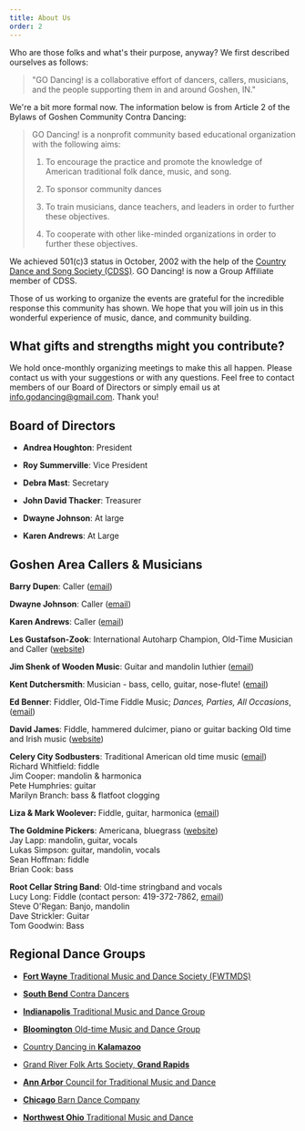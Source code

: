 ```yaml
---
title: About Us
order: 2
---
```


Who are those folks and what's their purpose, anyway? We first described ourselves as follows:

> "GO Dancing! is a collaborative effort of dancers, callers, musicians, and the people supporting them in and around Goshen, IN."

We're a bit more formal now. The information below is from Article 2 of the Bylaws of Goshen Community Contra Dancing:

> GO Dancing! is a nonprofit community based educational organization with the following aims:
>
> 1. To encourage the practice and promote the knowledge of American traditional folk dance, music, and song.
>
> 2. To sponsor community dances
>
> 3. To train musicians, dance teachers, and leaders in order to further these objectives.
>
> 4. To cooperate with other like-minded organizations in order to further these objectives.

We achieved 501(c)3 status in October, 2002 with the help of the [Country Dance and Song Society (CDSS)](http://www.cdss.org/). GO Dancing! is now a Group Affiliate member of CDSS.

Those of us working to organize the events are grateful for the incredible response this community has shown. We hope that you will join us in this wonderful experience of music, dance, and community building.

## What gifts and strengths might you contribute?

We hold once-monthly organizing meetings to make this all happen. Please contact us with your suggestions or with any questions. Feel free to contact members of our Board of Directors or simply email us at [info.godancing@gmail.com](mailto:info.godancing@gmail.com). Thank you!

## Board of Directors

* **Andrea Houghton**: President

* **Roy Summerville**:  Vice President 

* **Debra Mast**:  Secretary

* **John David Thacker**: Treasurer

* **Dwayne Johnson**: At large 

* **Karen Andrews**: At Large 

## Goshen Area Callers & Musicians

**Barry Dupen**: Caller ([email](mailto:barry.dupen@gmail.com))

**Dwayne Johnson**: Caller ([email](mailto:dwayne.johnson09@gmail.com))

**Karen Andrews**: Caller ([email](mailto:kacog49@verizon.net))

**Les Gustafson-Zook**: International Autoharp Champion, Old-Time Musician and Caller ([website](http://gustafsonzook.com/))

**Jim Shenk of Wooden Music**: Guitar and mandolin luthier ([email](mailto:jim.woodenmusic@gmail.com))

**Kent Dutchersmith**: Musician - bass, cello, guitar, nose-flute! ([email](mailto:dutchersmith@verizon.net))

**Ed Benner**: Fiddler, Old-Time Fiddle Music; *Dances, Parties, All Occasions*, ([email](mailto:ebennr@earthlink.net))

**David James**: Fiddle, hammered dulcimer, piano or guitar backing Old time and Irish music ([website](http://www.tiompanalley.com/index.htm))

**Celery City Sodbusters**: Traditional American old time music ([email](mlbranch@yahoo.com))<br>
Richard Whitfield: fiddle<br>
Jim Cooper: mandolin & harmonica<br>
Pete Humphries: guitar<br>
Marilyn Branch: bass & flatfoot clogging<br>

**Liza & Mark Woolever:** Fiddle, guitar, harmonica ([email](catwithafiddle@hotmail.com))

**The Goldmine Pickers**: Americana, bluegrass ([website](http://www.goldminepickers.com/))<br>
Jay Lapp: mandolin, guitar, vocals<br>
Lukas Simpson: guitar, mandolin, vocals<br>
Sean Hoffman: fiddle<br>
Brian Cook: bass

**Root Cellar String Band**: Old-time stringband and vocals <br>
Lucy Long: Fiddle (contact person: 419-372-7862, [email](mailto:LucyL@bgsu.edu))<br>
Steve O'Regan: Banjo, mandolin<br>
Dave Strickler: Guitar<br>
Tom Goodwin: Bass

## Regional Dance Groups

* **[Fort Wayne](http://www.contrafortwayne.org)**[ Traditional Music and Dance Society (FWTMDS)](http://www.contrafortwayne.org)

* **[South Bend](http://www.sbcontras.org/)**[ Contra Dancers](http://www.sbcontras.org/)

* **[Indianapolis](http://www.indycontra.org/)**[ Traditional Music and Dance Group](http://www.indycontra.org/)

* **[Bloomington](http://bloomingtoncontra.org/)**[ Old-time Music and Dance Group](http://bloomingtoncontra.org/)

* [Country Dancing in ](http://www.albion.edu/math/ram/cdk/)**[Kalamazoo](http://www.albion.edu/math/ram/cdk/)**

* [Grand River Folk Arts Society, ](http://www.grfolkarts.org/)**[Grand Rapids](http://www.grfolkarts.org/)**

* **[Ann Arbor](http://aactmad.org/)**[ Council for Traditional Music and Dance](http://aactmad.org/)

* **[Chicago](http://www.chicagobarndance.com/)**[ Barn Dance Company](http://www.chicagobarndance.com/)

* **[Northwest Ohio](http://www.notmad.org/)**[ Traditional Music and Dance](http://www.notmad.org/)
